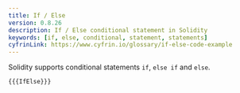 ```yaml
---
title: If / Else
version: 0.8.26
description: If / Else conditional statement in Solidity
keywords: [if, else, conditional, statement, statements]
cyfrinLink: https://www.cyfrin.io/glossary/if-else-code-example
---
```


Solidity supports conditional statements `if`, `else if` and `else`.

```solidity
{{{IfElse}}}
```
